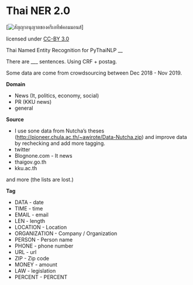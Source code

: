 # Thai NER 2.0

[![สัญญาอนุญาตของครีเอทีฟคอมมอนส์](https://i.creativecommons.org/l/by/3.0/th/88x31.png)]

licensed under [CC-BY 3.0](http://creativecommons.org/licenses/by/3.0/)

Thai Named Entity Recognition for PyThaiNLP __

There are ___ sentences. Using CRF + postag.

Some data are come from crowdsourcing between Dec 2018 - Nov 2019.

**Domain**
- News (It, politics, economy, social)
- PR (KKU news)
- general

**Source**
- I use sone data from Nutcha’s theses (http://pioneer.chula.ac.th/~awirote/Data-Nutcha.zip) and improve data by rechecking and add more tagging.
- twitter
- Blognone.com - It news
- thaigov.go.th
- kku.ac.th

and more (the lists are lost.)

**Tag**

- DATA - date
- TIME - time
- EMAIL - email
- LEN - length
- LOCATION - Location
- ORGANIZATION - Company / Organization
- PERSON - Person name
- PHONE - phone number
- URL - url
- ZIP - Zip code
- MONEY - amount
- LAW - legislation
- PERCENT - PERCENT
